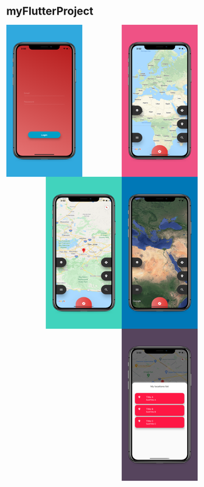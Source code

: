 # myFlutterProject
<img src="/app-screenshots/5.8-inch Screenshot 1.jpg"  width="200" height="400" align="left">
<img src="/app-screenshots/5.8-inch Screenshot 2.jpg"  width="200" height="400" align="right">
<img src="/app-screenshots/5.8-inch Screenshot 3.jpg"  width="200" height="400" align="right">
<img src="/app-screenshots/5.8-inch Screenshot 4.jpg"  width="200" height="400" align="right">
<img src="/app-screenshots/5.8-inch Screenshot 5.jpg"  width="200" height="400" align="right" >
